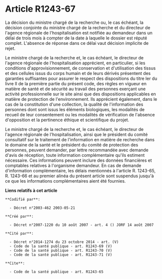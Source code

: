 # Article R1243-67

La décision du ministre chargé de la recherche ou, le cas échéant, la décision conjointe du ministre chargé de la recherche
et du directeur de l'agence régionale de l'hospitalisation est notifiée au demandeur dans un délai de trois mois à compter de
la date à laquelle le dossier est réputé complet. L'absence de réponse dans ce délai vaut décision implicite de rejet.

Le ministre chargé de la recherche et, le cas échéant, le directeur de l'agence régionale de l'hospitalisation apprécient, en
particulier, si les conditions d'approvisionnement, de conservation et d'utilisation des tissus et des cellules issus du
corps humain et de leurs dérivés présentent des garanties suffisantes pour assurer le respect des dispositions du titre Ier
du livre II de la première partie du présent code, des règles en vigueur en matière de santé et de sécurité au travail des
personnes exerçant une activité professionnelle sur le site ainsi que des dispositions applicables en matière de protection
de l'environnement. Ils apprécient également, dans le cas de la constitution d'une collection, la qualité de l'information
des personnes dont sont issus les éléments biologiques, les modalités de recueil de leur consentement ou les modalités de
vérification de l'absence d'opposition et la pertinence éthique et scientifique du projet.

Le ministre chargé de la recherche et, le cas échéant, le directeur de l'agence régionale de l'hospitalisation, ainsi que le
président du comité consultatif sur le traitement de l'information en matière de recherche dans le domaine de la santé et le
président du comité de protection des personnes, peuvent demander, par lettre recommandée avec demande d'avis de réception,
toute information complémentaire qu'ils estiment nécessaire. Ces informations peuvent inclure des données financières et
comptables relatives à l'organisme demandeur. En cas de demande d'information complémentaire, les délais mentionnés à
l'article R. 1243-65, R. 1243-66 et au premier alinéa du présent article sont suspendus jusqu'à ce que les informations
complémentaires aient été fournies.

**Liens relatifs à cet article**

	**Codifié par**:

	  - Décret n°2003-462 2003-05-21

	**Créé par**:

	  - Décret n°2007-1220 du 10 août 2007 - art. 4 () JORF 14 août 2007

	**Cité par**:

	  - Décret n°2014-1274 du 23 octobre 2014 - art. (V)
	  - Code de la santé publique - art. R1243-69 (V)
	  - Code de la santé publique - art. R1243-70 (V)
	  - Code de la santé publique - art. R1243-71 (V)

	**Cite**:

	  - Code de la santé publique - art. R1243-65
